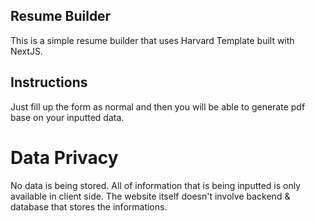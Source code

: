 ## Resume Builder

This is a simple resume builder that uses Harvard Template built with NextJS.

## Instructions

Just fill up the form as normal and then you will be able to generate pdf base on your inputted data.

# Data Privacy

No data is being stored. All of information that is being inputted is only available in client side. The website itself doesn't involve backend & database that stores the informations.
